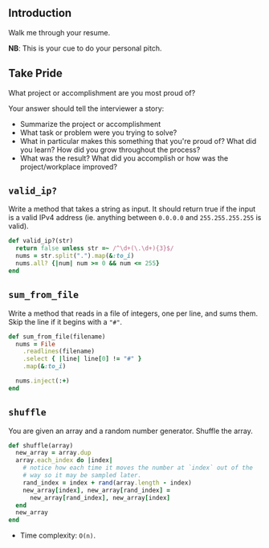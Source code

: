  ## Introduction
 
 Walk me through your resume.  
 
 **NB**: This is your cue to do your personal pitch.
 
 ## Take Pride 
 
 What project or accomplishment are you most proud of?
  		  
 Your answer should tell the interviewer a story:
 
  - Summarize the project or accomplishment 
  - What task or problem were you trying to solve?
  - What in particular makes this something that you're proud of?  What did you learn?  How did you grow throughout the process?
  - What was the result?  What did you accomplish or how was the project/workplace improved?

## `valid_ip?`

Write a method that takes a string as input. It should return true if
the input is a valid IPv4 address (ie. anything between `0.0.0.0` and
`255.255.255.255` is valid).

```ruby
def valid_ip?(str)
  return false unless str =~ /^\d+(\.\d+){3}$/
  nums = str.split(".").map(&:to_i)
  nums.all? {|num| num >= 0 && num <= 255}
end
```

## `sum_from_file`

Write a method that reads in a file of integers, one per line, and
sums them. Skip the line if it begins with a `"#"`.

```ruby
def sum_from_file(filename)
  nums = File
    .readlines(filename)
    .select { |line| line[0] != "#" }
    .map(&:to_i)

  nums.inject(:+)
end
```

## `shuffle`

You are given an array and a random number generator. Shuffle the
array.

```ruby
def shuffle(array)
  new_array = array.dup
  array.each_index do |index|
    # notice how each time it moves the number at `index` out of the
    # way so it may be sampled later.
    rand_index = index + rand(array.length - index)
    new_array[index], new_array[rand_index] =
      new_array[rand_index], new_array[index]
  end
  new_array
end
```

* Time complexity: `O(n)`.
